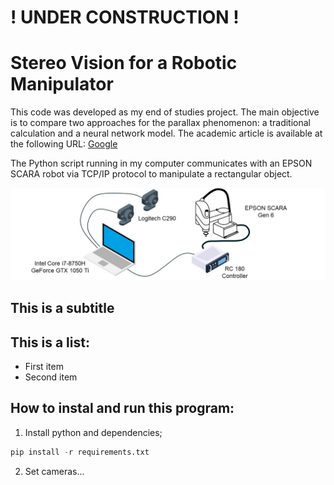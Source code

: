 # ! UNDER CONSTRUCTION !
# Stereo Vision for a Robotic Manipulator

This code was developed as my end of studies project. The main objective is to compare two approaches for the parallax phenomenon: a traditional calculation and a neural network model. The academic article is available at the following URL: [Google](https://google.com/)

The Python script running in my computer communicates with an EPSON SCARA robot via TCP/IP protocol to manipulate a rectangular object.

![Elements configuration](Slide6.JPG)

## This is a subtitle

## This is a list:
* First item
* Second item

## How to instal and run this program:
1. Install python and dependencies;
```python
pip install -r requirements.txt
```
2. Set cameras...
